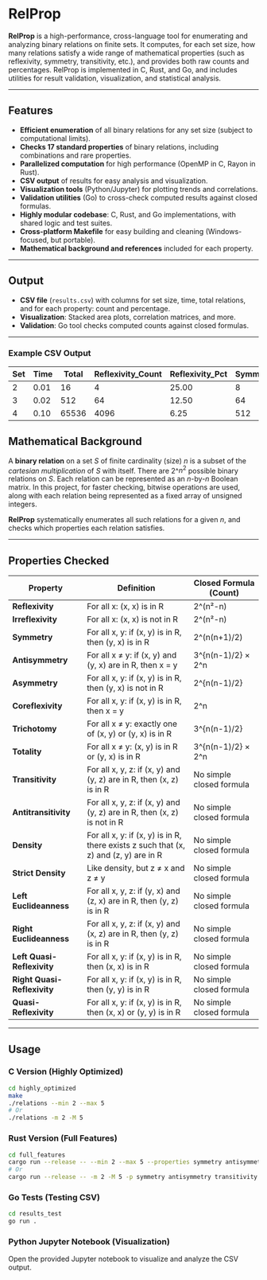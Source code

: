# RelProp

**RelProp** is a high-performance, cross-language tool for enumerating and analyzing binary relations on finite sets. It computes, for each set size, how many relations satisfy a wide range of mathematical properties (such as reflexivity, symmetry, transitivity, etc.), and provides both raw counts and percentages. RelProp is implemented in C, Rust, and Go, and includes utilities for result validation, visualization, and statistical analysis.

---

## Features

- **Efficient enumeration** of all binary relations for any set size (subject to computational limits).
- **Checks 17 standard properties** of binary relations, including combinations and rare properties.
- **Parallelized computation** for high performance (OpenMP in C, Rayon in Rust).
- **CSV output** of results for easy analysis and visualization.
- **Visualization tools** (Python/Jupyter) for plotting trends and correlations.
- **Validation utilities** (Go) to cross-check computed results against closed formulas.
- **Highly modular codebase**: C, Rust, and Go implementations, with shared logic and test suites.
- **Cross-platform Makefile** for easy building and cleaning (Windows-focused, but portable).
- **Mathematical background and references** included for each property.

---

## Output

- **CSV file** (`results.csv`) with columns for set size, time, total relations, and for each property: count and percentage.
- **Visualization**: Stacked area plots, correlation matrices, and more.
- **Validation**: Go tool checks computed counts against closed formulas.

---

### Example CSV Output

| Set | Time | Total | Reflexivity_Count | Reflexivity_Pct | Symmetry_Count | Symmetry_Pct | Transitivity_Count | Transitivity_Pct |
| --- | ---- | ----- | ----------------- | --------------- | -------------- | ------------ | ------------------ | ---------------- |
| 2   | 0.01 | 16    | 4                 | 25.00           | 8              | 50.00        | 8                  | 50.00            |
| 3   | 0.02 | 512   | 64                | 12.50           | 64             | 12.50        | 29                 | 5.66             |
| 4   | 0.10 | 65536 | 4096              | 6.25            | 512            | 0.78         | 355                | 0.54             |

## Mathematical Background

A **binary relation** on a set $S$ of finite cardinality (size) $n$ is a subset of the _cartesian multiplication_ of $S$ with itself. There are $2$^$n^2$ possible binary relations on $S$. Each relation can be represented as an $n$-by-$n$ Boolean matrix. In this project, for faster checking, bitwise operations are used, along with each relation being represented as a fixed array of unsigned integers.

**RelProp** systematically enumerates all such relations for a given $n$, and checks which properties each relation satisfies.

---

## Properties Checked

| Property                    | Definition                                                                           | Closed Formula (Count)   |
| --------------------------- | ------------------------------------------------------------------------------------ | ------------------------ |
| **Reflexivity**             | For all x: (x, x) is in R                                                            | 2^(n²-n)                 |
| **Irreflexivity**           | For all x: (x, x) is not in R                                                        | 2^(n²-n)                 |
| **Symmetry**                | For all x, y: if (x, y) is in R, then (y, x) is in R                                 | 2^(n(n+1)/2)             |
| **Antisymmetry**            | For all x ≠ y: if (x, y) and (y, x) are in R, then x = y                             | 3^{n(n-1)/2} × 2^n       |
| **Asymmetry**               | For all x, y: if (x, y) is in R, then (y, x) is not in R                             | 2^{n(n-1)/2}             |
| **Coreflexivity**           | For all x, y: if (x, y) is in R, then x = y                                          | 2^n                      |
| **Trichotomy**              | For all x ≠ y: exactly one of (x, y) or (y, x) is in R                               | 3^{n(n-1)/2}             |
| **Totality**                | For all x ≠ y: (x, y) is in R or (y, x) is in R                                      | 3^{n(n-1)/2} × 2^n       |
| **Transitivity**            | For all x, y, z: if (x, y) and (y, z) are in R, then (x, z) is in R                  | No simple closed formula |
| **Antitransitivity**        | For all x, y, z: if (x, y) and (y, z) are in R, then (x, z) is not in R              | No simple closed formula |
| **Density**                 | For all x, y: if (x, y) is in R, there exists z such that (x, z) and (z, y) are in R | No simple closed formula |
| **Strict Density**          | Like density, but z ≠ x and z ≠ y                                                    | No simple closed formula |
| **Left Euclideanness**      | For all x, y, z: if (y, x) and (z, x) are in R, then (y, z) is in R                  | No simple closed formula |
| **Right Euclideanness**     | For all x, y, z: if (x, y) and (x, z) are in R, then (y, z) is in R                  | No simple closed formula |
| **Left Quasi-Reflexivity**  | For all x, y: if (x, y) is in R, then (x, x) is in R                                 | No simple closed formula |
| **Right Quasi-Reflexivity** | For all x, y: if (x, y) is in R, then (y, y) is in R                                 | No simple closed formula |
| **Quasi-Reflexivity**       | For all x, y: if (x, y) is in R, then (x, x) or (y, y) is in R                       | No simple closed formula |

---

## Usage

### **C Version (Highly Optimized)**

```sh
cd highly_optimized
make
./relations --min 2 --max 5
# Or
./relations -m 2 -M 5
```

### **Rust Version (Full Features)**

```sh
cd full_features
cargo run --release -- --min 2 --max 5 --properties symmetry antisymmetry transitivity
# Or
cargo run --release -- -m 2 -M 5 -p symmetry antisymmetry transitivity
```

### **Go Tests (Testing CSV)**

```sh
cd results_test
go run .
```

### **Python Jupyter Notebook (Visualization)**

Open the provided Jupyter notebook to visualize and analyze the CSV output.
